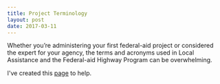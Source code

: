 ```yaml
---
title: Project Terminology
layout: post
date: 2017-03-11
---
```


Whether you’re administering your first federal-aid project or considered the expert for your agency, the terms and acronyms used in Local Assistance and the Federal-aid Highway Program can be overwhelming.

I've created this [page](http://davidgiongco.com/terms) to help.
